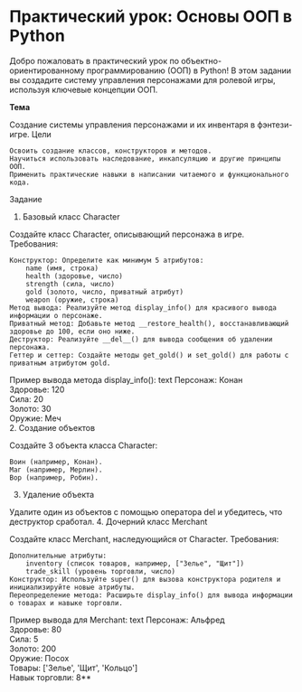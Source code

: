 # Практический урок: Основы ООП в Python
Добро пожаловать в практический урок по объектно-ориентированному программированию (ООП) в Python! В этом задании вы создадите систему управления персонажами для ролевой игры, используя ключевые концепции ООП.

**Тема**

Создание системы управления персонажами и их инвентаря в фэнтези-игре.
Цели

    Освоить создание классов, конструкторов и методов.
    Научиться использовать наследование, инкапсуляцию и другие принципы ООП.
    Применить практические навыки в написании читаемого и функционального кода.

Задание
1. Базовый класс Character

Создайте класс Character, описывающий персонажа в игре.
Требования:

    Конструктор: Определите как минимум 5 атрибутов:
        name (имя, строка)
        health (здоровье, число)
        strength (сила, число)
        gold (золото, число, приватный атрибут)
        weapon (оружие, строка)
    Метод вывода: Реализуйте метод display_info() для красивого вывода информации о персонаже.
    Приватный метод: Добавьте метод __restore_health(), восстанавливающий здоровье до 100, если оно ниже.
    Деструктор: Реализуйте __del__() для вывода сообщения об удалении персонажа.
    Геттер и сеттер: Создайте методы get_gold() и set_gold() для работы с приватным атрибутом gold.

Пример вывода метода display_info():
text
Персонаж: Конан  
Здоровье: 120  
Сила: 20  
Золото: 30  
Оружие: Меч  
2. Создание объектов

Создайте 3 объекта класса Character:

    Воин (например, Конан).
    Маг (например, Мерлин).
    Вор (например, Робин).

3. Удаление объекта

Удалите один из объектов с помощью оператора del и убедитесь, что деструктор сработал.
4. Дочерний класс Merchant

Создайте класс Merchant, наследующийся от Character.
Требования:

    Дополнительные атрибуты:
        inventory (список товаров, например, ["Зелье", "Щит"])
        trade_skill (уровень торговли, число)
    Конструктор: Используйте super() для вызова конструктора родителя и инициализируйте новые атрибуты.
    Переопределение метода: Расширьте display_info() для вывода информации о товарах и навыке торговли.

Пример вывода для Merchant:
text
Персонаж: Альфред  
Здоровье: 80  
Сила: 5  
Золото: 200  
Оружие: Посох  
Товары: ['Зелье', 'Щит', 'Кольцо']  
Навык торговли: 8**
